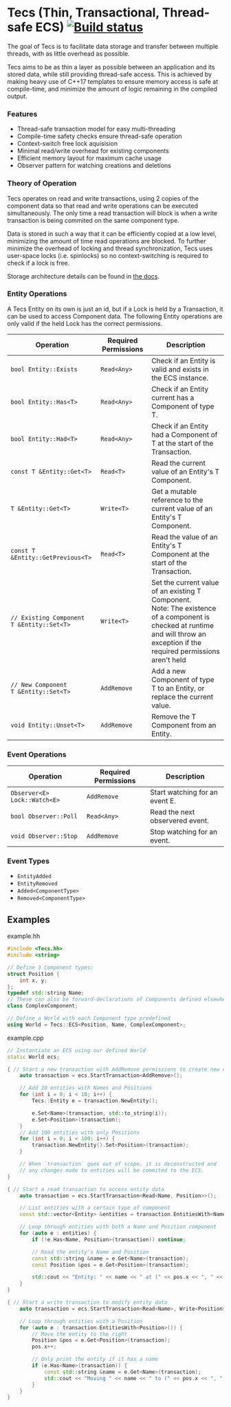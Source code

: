 # Tecs (Thin, Transactional, Thread-safe ECS) [![Build status](https://badge.buildkite.com/48e772bb4b965d2edaa01fb82f13809680c2b060fc7cf3e7ae.svg)](https://buildkite.com/frustra/tecs)

The goal of Tecs is to facilitate data storage and transfer between multiple threads,
with as little overhead as possible.

Tecs aims to be as thin a layer as possible between an application and its stored data,
while still providing thread-safe access. This is achieved by making heavy use of C++17 templates
to ensure memory access is safe at compile-time, and minimize the amount of logic remaining in the
compiled output.

### Features

 - Thread-safe transaction model for easy multi-threading
 - Compile-time safety checks ensure thread-safe operation
 - Context-switch free lock aquisision
 - Minimal read/write overhead for existing components
 - Efficient memory layout for maximum cache usage
 - Observer pattern for watching creations and deletions

### Theory of Operation

Tecs operates on read and write transactions, using 2 copies of the component data so that read and
write operations can be executed simultaneously. The only time a read transaction will block is when
a write transaction is being commited on the same component type.

Data is stored in such a way that it can be efficiently copied at a low level, minimizing the amount of
time read operations are blocked. To further minimize the overhead of locking and thread synchronization,
Tecs uses user-space locks (i.e. spinlocks) so no context-switching is required to check if a lock is free.

Storage architecture details can be found in [the docs](https://github.com/xthexder/Tecs/tree/master/docs).

### Entity Operations

A Tecs Entity on its own is just an id, but if a Lock is held by a Transaction, it can be used to
access Component data. The following Entity operations are only valid if the held Lock has the
correct permissions.

| Operation                                        | Required Permissions | Description                                                                |
|--------------------------------------------------|----------------------|----------------------------------------------------------------------------|
| `bool Entity::Exists`                            | `Read<Any>`          | Check if an Entity is valid and exists in the ECS instance.                |
| `bool Entity::Has<T>`                            | `Read<Any>`          | Check if an Entity current has a Component of type T.                      |
| `bool Entity::Had<T>`                            | `Read<Any>`          | Check if an Entity had a Component of T at the start of the Transaction.   |
| `const T &Entity::Get<T>`                        | `Read<T>`            | Read the current value of an Entity's T Component.                         |
| `T &Entity::Get<T>`                              | `Write<T>`           | Get a mutable reference to the current value of an Entity's T Component.   |
| `const T &Entity::GetPrevious<T>`                | `Read<T>`            | Read the value of an Entity's T Component at the start of the Transaction. |
| `// Existing Component` <br> `T &Entity::Set<T>` | `Write<T>`           | Set the current value of an existing T Component. <br> Note: The existence of a component is checked at runtime and will throw an exception if the required permissions aren't held |
| `// New Component` <br> `T &Entity::Set<T>`      | `AddRemove`          | Add a new Component of type T to an Entity, or replace the current value.  |
| `void Entity::Unset<T>`                          | `AddRemove`          | Remove the T Component from an Entity.                                     |

### Event Operations

| Operation                    | Required Permissions | Description                     |
|------------------------------|----------------------|---------------------------------|
| `Observer<E> Lock::Watch<E>` | `AddRemove`          | Start watching for an event E.  |
| `bool Observer::Poll`        | `Read<Any>`          | Read the next observered event. |
| `void Observer::Stop`        | `AddRemove`          | Stop watching for an event.     |

### Event Types

 - `EntityAdded`
 - `EntityRemoved`
 - `Added<ComponentType>`
 - `Removed<ComponentType>`

## Examples

example.hh
```c++
#include <Tecs.hh>
#include <string>

// Define 3 Component types:
struct Position {
    int x, y;
};
typedef std::string Name;
// These can also be forward-declarations of Components defined elsewhere.
class ComplexComponent;

// Define a World with each Component type predefined
using World = Tecs::ECS<Position, Name, ComplexComponent>;
```

example.cpp
```c++
// Instantiate an ECS using our defined World
static World ecs;

{ // Start a new transaction with AddRemove permissions to create new entities and components
    auto transaction = ecs.StartTransaction<AddRemove>();

    // Add 10 entities with Names and Positions
    for (int i = 0; i < 10; i++) {
        Tecs::Entity e = transaction.NewEntity();

        e.Set<Name>(transaction, std::to_string(i));
        e.Set<Position>(transaction);
    }
    // Add 100 entities with only Positions
    for (int i = 0; i < 100; i++) {
        transaction.NewEntity().Set<Position>(transaction);
    }

    // When `transaction` goes out of scope, it is deconstructed and
    // any changes made to entities will be commited to the ECS.
}

{ // Start a read transaction to access entity data
    auto transaction = ecs.StartTransaction<Read<Name, Position>>();

    // List entities with a certain type of component
    const std::vector<Entity> &entities = transaction.EntitiesWith<Name>();

    // Loop through entities with both a Name and Position component
    for (auto e : entities) {
        if (!e.Has<Name, Position>(transaction)) continue;

        // Read the entity's Name and Position
        const std::string &name = e.Get<Name>(transaction);
        const Position &pos = e.Get<Position>(transaction);

        std::cout << "Entity: " << name << " at (" << pos.x << ", " << pos.y << ")" << std::endl;
    }
}

{ // Start a write transaction to modify entity data
    auto transaction = ecs.StartTransaction<Read<Name>, Write<Position>>();

    // Loop through entities with a Position
    for (auto e : transaction.EntitiesWith<Position>()) {
        // Move the entity to the right
        Position &pos = e.Get<Position>(transaction);
        pos.x++;

        // Only print the entity if it has a name
        if (e.Has<Name>(transaction)) {
            const std::string &name = e.Get<Name>(transaction);
            std::cout << "Moving " << name << " to (" << pos.x << ", " << pos.y << ")" << std::endl;
        }
    }
}
```
